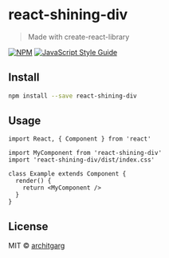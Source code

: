 # react-shining-div

> Made with create-react-library

[![NPM](https://img.shields.io/npm/v/react-shining-div.svg)](https://www.npmjs.com/package/react-shining-div) [![JavaScript Style Guide](https://img.shields.io/badge/code_style-standard-brightgreen.svg)](https://standardjs.com)

## Install

```bash
npm install --save react-shining-div
```

## Usage

```tsx
import React, { Component } from 'react'

import MyComponent from 'react-shining-div'
import 'react-shining-div/dist/index.css'

class Example extends Component {
  render() {
    return <MyComponent />
  }
}
```

## License

MIT © [architgarg](https://github.com/architgarg)
